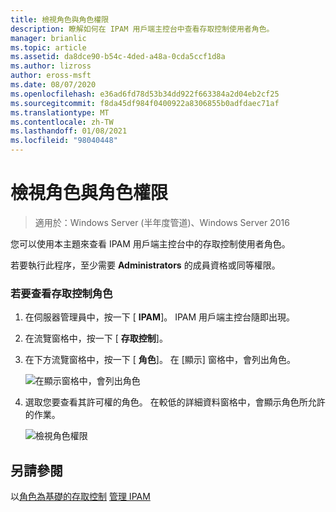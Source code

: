 ```yaml
---
title: 檢視角色與角色權限
description: 瞭解如何在 IPAM 用戶端主控台中查看存取控制使用者角色。
manager: brianlic
ms.topic: article
ms.assetid: da8dce90-b54c-4ded-a48a-0cda5ccf1d8a
ms.author: lizross
author: eross-msft
ms.date: 08/07/2020
ms.openlocfilehash: e36ad6fd78d53b34dd922f663384a2d04eb2cf25
ms.sourcegitcommit: f8da45df984f0400922a8306855b0adfdaec71af
ms.translationtype: MT
ms.contentlocale: zh-TW
ms.lasthandoff: 01/08/2021
ms.locfileid: "98040448"
---
```

# <a name="view-roles-and-role-permissions"></a>檢視角色與角色權限

>適用於：Windows Server (半年度管道)、Windows Server 2016

您可以使用本主題來查看 IPAM 用戶端主控台中的存取控制使用者角色。

若要執行此程序，至少需要 **Administrators** 的成員資格或同等權限。

### <a name="to-view-access-control-roles"></a>若要查看存取控制角色

1.  在伺服器管理員中，按一下 [  **IPAM**]。 IPAM 用戶端主控台隨即出現。

2.  在流覽窗格中，按一下 [ **存取控制**]。

3.  在下方流覽窗格中，按一下 [ **角色**]。 在 [顯示] 窗格中，會列出角色。

    ![在顯示窗格中，會列出角色](../../media/View-Roles-and-Role-Permissions/ipam_ViewRoles_01.jpg)

4.  選取您要查看其許可權的角色。 在較低的詳細資料窗格中，會顯示角色所允許的作業。

    ![檢視角色權限](../../media/View-Roles-and-Role-Permissions/ipam_ViewRoles_02.jpg)

## <a name="see-also"></a>另請參閱
以[角色為基礎的存取控制](Role-based-Access-Control.md) 
[管理 IPAM](Manage-IPAM.md)



